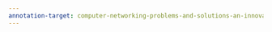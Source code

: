 ```yaml
---
annotation-target: computer-networking-problems-and-solutions-an-innovative-approach-to-building-resilient-modern-networks_compress.pdf
---
```

